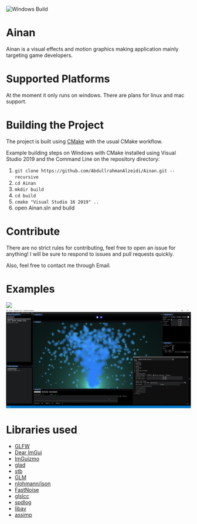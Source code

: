 ![Windows Build](https://github.com/AbdullrahmanAlzeidi/Ainan/workflows/Windows%20Build/badge.svg)
# Ainan
Ainan is a visual effects and motion graphics making application mainly targeting game developers.

# Supported Platforms

At the moment it only runs on windows.
There are plans for linux and mac support.

# Building the Project
The project is built using [CMake](https://cmake.org/) with the usual CMake workflow.

Example building steps on Windows with CMake installed using Visual Studio 2019 and the Command Line on the repository directory:
1. `git clone https://github.com/AbdullrahmanAlzeidi/Ainan.git --recursive`
2. `cd Ainan`
3. `mkdir build`
4. `cd build`
5. `cmake "Visual Studio 16 2019" ..`
6. open Ainan.sln and build

# Contribute
There are no strict rules for contributing, feel free to open an issue for anything! I will be sure to respond to issues and pull requests quickly.

Also, feel free to contact me through Email.

# Examples
![](github/appGIF.gif)
![](github/appScreenshot.PNG)

# Libraries used
* [GLFW](https://www.glfw.org/)
* [Dear ImGui](https://github.com/ocornut/imgui)
* [ImGuizmo](https://github.com/CedricGuillemet/ImGuizmo)
* [glad](https://github.com/Dav1dde/glad)
* [stb](https://github.com/nothings/stb)
* [GLM](https://github.com/g-truc/glm)
* [nlohmann/json](https://github.com/nlohmann/json)
* [FastNoise](https://github.com/Auburn/FastNoise)
* [glslcc](https://github.com/septag/glslcc)
* [spdlog](https://github.com/gabime/spdlog)
* [libav](https://libav.org)
* [assimp](https://www.assimp.org/)
